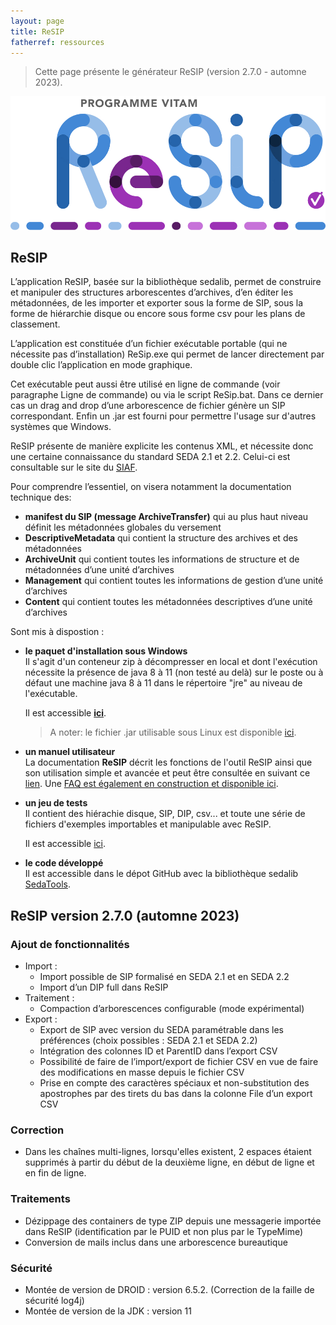 ```yaml
---
layout: page
title: ReSIP
fatherref: ressources
---
```


> Cette page présente le générateur ReSIP (version 2.7.0 - automne 2023).

![ReSIP_logo](/public/images/ReSIP.jpg)

## ReSIP

L’application ReSIP, basée sur la bibliothèque sedalib, permet de construire et manipuler des structures arborescentes d’archives, d’en éditer les métadonnées, de les importer  et exporter sous la forme de SIP, sous la forme de hiérarchie disque ou encore sous forme csv pour les plans de classement.

L’application est constituée d’un fichier exécutable portable (qui ne nécessite pas d’installation) ReSip.exe qui permet de lancer directement par double clic l’application en mode graphique. 

Cet exécutable peut aussi être utilisé en ligne de commande (voir paragraphe Ligne de commande) ou via le script ReSip.bat. Dans ce dernier cas un drag and drop d’une arborescence de fichier génère un SIP correspondant. Enfin un .jar est fourni pour permettre l'usage sur d'autres systèmes que Windows.

ReSIP présente de manière explicite les contenus XML, et nécessite donc une certaine connaissance du standard SEDA 2.1 et 2.2. Celui-ci est consultable sur le site du [SIAF](https://francearchives.fr/seda/).

Pour comprendre l’essentiel, on visera notamment la documentation technique des:
*	**manifest du SIP (message ArchiveTransfer)**  qui au plus haut niveau définit  les métadonnées globales du versement 
*	**DescriptiveMetadata** qui contient la structure des archives et des métadonnées
*	**ArchiveUnit** qui contient toutes les informations de structure et de métadonnées d’une  unité d’archives
*	**Management** qui contient toutes les informations de gestion d’une unité d’archives
*	**Content** qui contient toutes les métadonnées descriptives d’une unité d’archives

Sont mis à dispostion :


* **le paquet d'installation sous Windows**  
    Il s'agit d'un conteneur zip à décompresser en local et dont l'exécution 
nécessite la présence de java 8 à 11 (non testé au delà) sur le poste ou à défaut une machine java 8 à 11 dans le répertoire "jre" au niveau de l'exécutable. 

    Il est accessible **[ici](https://download.programmevitam.fr/resip/2.7.0/sedatools-package-2.7.0.tar.gz)**.

    >A noter: le fichier .jar utilisable sous Linux est disponible [ici](https://download.programmevitam.fr/resip/2.7.0/sedatools-package-2.7.0.tar.gzz).

* **un manuel utilisateur**  
    La documentation **ReSIP** décrit les fonctions de l'outil ReSIP ainsi que son utilisation simple et avancée et peut être consultée en suivant ce [lien](https://www.programmevitam.fr/vitam-doc/fr/master_7.1.x/sections/resip.html).
    Une [FAQ est également en construction et disponible ici](https://www.programmevitam.fr/vitam-doc/fr/master_7.1.x/sections/resip_faq.html).

* **un jeu de tests**  
    Il contient des hiérachie disque, SIP, DIP, csv... et toute une série de fichiers d'exemples importables et manipulable avec ReSIP.

    Il est accessible [ici](https://www.programmevitam.fr/ressources/Doc3.14.2/autres/fonctionnel/Tests%20ReSIP.zip).

* **le code développé**  
    Il est accessible dans le dépot GitHub avec la bibliothèque sedalib [SedaTools](https://github.com/ProgrammeVitam/sedatools).


## ReSIP version 2.7.0 (automne 2023)

### Ajout de fonctionnalités
* Import :  
    - Import possible de SIP formalisé en SEDA 2.1 et en SEDA 2.2  
    - Import d’un DIP full dans ReSIP  
* Traitement :  
    - Compaction d’arborescences configurable (mode expérimental)  
* Export :  
    - Export de SIP avec version du SEDA paramétrable dans les préférences (choix possibles : SEDA 2.1 et SEDA 2.2)  
    - Intégration des colonnes ID et ParentID dans l’export CSV  
    - Possibilité de faire de l’import/export de fichier CSV en vue de faire des modifications en masse depuis le fichier CSV  
    - Prise en compte des caractères spéciaux et non-substitution des apostrophes par des tirets du bas dans la colonne File d’un export CSV

### Correction
- Dans les chaînes multi-lignes, lorsqu'elles existent, 2 espaces étaient supprimés à partir du début de la deuxième ligne, en début de ligne et en fin de ligne.

### Traitements
- Dézippage des containers de type ZIP depuis une messagerie importée dans ReSIP (identification par le PUID et non plus par le TypeMime)
- Conversion de mails inclus dans une arborescence bureautique

### Sécurité
- Montée de version de DROID : version 6.5.2. (Correction de la faille de sécurité log4j)
- Montée de version de la JDK : version 11